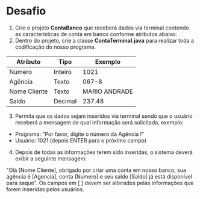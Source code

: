 # Desafio

1. Crie o projeto **ContaBanco** que receberá dados via terminal contendo as características de conta em banco conforme atributos abaixo:
2. Dentro do projeto, crie a classe **ContaTerminal.java** para realizar toda a codificação do nosso programa.


| Atributo      | Tipo    | Exemplo     |
|---------------|---------|-------------|
| Número        | Inteiro | 1021        |
| Agência       | Texto   | 067-8       |
| Nome Cliente  | Texto   | MARIO ANDRADE|
| Saldo         | Decimal | 237.48      |


3. Permita que os dados sejam inseridos via terminal sendo que o usuário receberá a mensagem de qual informação será solicitada, exemplo:
 - Programa: "Por favor, digite o número da Agência !"
 - Usuário: 1021 (depois ENTER para o próximo campo)

4. Depois de todas as informações terem sido inseridas, o sistema deverá exibir a seguinte mensagem:

"Olá [Nome Cliente], obrigado por criar uma conta em nosso banco, sua agência é [Agencia], conta [Numero] e seu saldo [Saldo] já está disponível para saque".
Os campos em [ ] devem ser alterados pelas informações que forem inseridas pelos usuários.